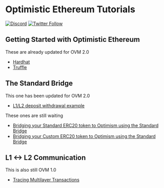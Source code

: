 # Optimistic Ethereum Tutorials

[![Discord](https://img.shields.io/discord/667044843901681675.svg?color=768AD4&label=discord&logo=https%3A%2F%2Fdiscordapp.com%2Fassets%2F8c9701b98ad4372b58f13fd9f65f966e.svg)](https://discord.com/channels/667044843901681675)
[![Twitter Follow](https://img.shields.io/twitter/follow/optimismPBC.svg?label=optimismPBC&style=social)](https://twitter.com/optimismPBC)

## Getting Started with Optimistic Ethereum

These are already updated for OVM 2.0

- [Hardhat](hardhat)
- [Truffle](truffle)

## The Standard Bridge

This one has been updated for OVM 2.0

- [L1/L2 deposit withdrawal example](l1-l2-deposit-withdrawal)


These ones are still waiting

- [Bridging your Standard ERC20 token to Optimism using the Standard Bridge](standard-bridge-standard-token)
- [Bridging your Custom ERC20 token to Optimism using the Standard Bridge](standard-bridge-custom-token)

## L1 <-> L2 Communication

This is also still OVM 1.0

- [Tracing Multilayer Transactions](core-util-watcher)


